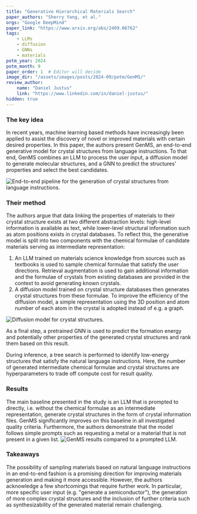 ```yaml
---
title: "Generative Hierarchical Materials Search"
paper_authors: "Sherry Yang, et al."
orgs: "Google DeepMind"
paper_link: "https://www.arxiv.org/abs/2409.06762"
tags:
    - LLMs
    - diffusion
    - GNNs
    - materials
potm_year: 2024
potm_month: 9
paper_order: 1  # Editor will decide
image_dir: "/assets/images/posts/2024-09/potm/GenMS/"
review_author:
    name: "Daniel Justus"
    link: "https://www.linkedin.com/in/daniel-justus/"
hidden: true
---
```


### The key idea

In recent years, machine learning based methods have increasingly been applied to assist the discovery of novel or improved materials with certain desired properties. In this paper, the authors present GenMS, an end-to-end generative model for crystal structures from language instructions. To that end, GenMS combines an LLM to process the user input, a diffusion model to generate molecular structures, and a GNN to predict the structures' properties and select the best candidates.

<img class="constrained_img_large" src="{{ page.image_dir | append: 'GenMS-pipeline.png' | relative_url }}" alt="End-to-end pipeline for the generation of crystal structures from language instructions.">

### Their method

The authors argue that data linking the properties of materials to their crystal structure exists at two different abstraction levels: high-level information is available as text, while lower-level structural information such as atom positions exists in crystal databases. To reflect this, the generative model is split into two components with the chemical formulae of candidate materials serving as intermediate representation:

1. An LLM trained on materials science knowledge from sources such as textbooks is used to sample chemical formulae that satisfy the user directions. Retrieval augmentation is used to gain additional information and the formulae of crystals from existing databases are provided in the context to avoid generating known crystals.
2. A diffusion model trained on crystal structure databases then generates crystal structures from these formulae. To improve the efficiency of the diffusion model, a simple representation using the 3D position and atom number of each atom in the crystal is adopted instead of e.g. a graph.
<img class="constrained_img_large" src="{{ page.image_dir | append: 'GenMS-diffusion.png' | relative_url }}" alt="Diffusion model for crystal structures.">

As a final step, a pretrained GNN is used to predict the formation energy and potentially other properties of the generated crystal structures and rank them based on this result.

During inference, a tree search is performed to identify low-energy structures that satisfy the natural language instructions. Here, the number of generated intermediate chemical formulae and crystal structures are hyperparameters to trade off compute cost for result quality.

### Results

The main baseline presented in the study is an LLM that is prompted to directly, i.e. without the chemical formulae as an intermediate representation, generate crystal structures in the form of crystal information files. GenMS significantly improves on this baseline in all investigated quality criteria. 
Furthermore, the authors demonstrate that the model follows simple prompts such as requesting a metal or a material that is not present in a given list. 
<img class="constrained_img_large" src="{{ page.image_dir | append: 'GenMS-results.png' | relative_url }}" alt="GenMS results compared to a prompted LLM.">

### Takeaways

The possibility of sampling materials based on natural language instructions in an end-to-end fashion is a promising direction for improving materials generation and making it more accessible. However, the authors acknowledge a few shortcomings that require further work. In particular, more specific user input (e.g. "generate a semiconductor"), the generation of more complex crystal structures and the inclusion of further criteria such as synthesizability of the generated material remain challenging.

